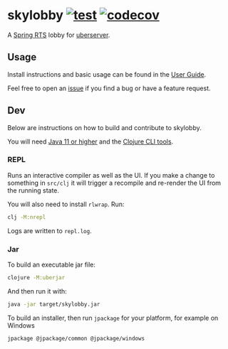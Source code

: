 # skylobby [![test](https://github.com/skynet-gh/skylobby/actions/workflows/test.yml/badge.svg)](https://github.com/skynet-gh/skylobby/actions/workflows/test.yml) [![codecov](https://codecov.io/gh/skynet-gh/skylobby/branch/master/graph/badge.svg?token=CXO1YGKX5W)](https://codecov.io/gh/skynet-gh/skylobby)

A [Spring RTS](https://springrts.com/) lobby for [uberserver](https://github.com/spring/uberserver).

## Usage

Install instructions and basic usage can be found in the [User Guide](https://github.com/skynet-gh/skylobby/wiki/User-Guide).

Feel free to open an [issue](https://github.com/skynet-gh/skylobby/issues) if you find a bug or have a feature request.

## Dev

Below are instructions on how to build and contribute to skylobby.

You will need [Java 11 or higher](https://adoptium.net/) and the [Clojure CLI tools](https://clojure.org/guides/getting_started#_clojure_installer_and_cli_tools).

### REPL

Runs an interactive compiler as well as the UI. If you make a change to something in `src/clj` it will trigger a recompile and re-render the UI from the running state.

You will also need to install `rlwrap`. Run:

```bash
clj -M:nrepl
```

Logs are written to `repl.log`.

### Jar

To build an executable jar file:

```bash
clojure -M:uberjar
```

And then run it with:

```bash
java -jar target/skylobby.jar
```

To build an installer, then run `jpackage` for your platform, for example on Windows

```bash
jpackage @jpackage/common @jpackage/windows
```
